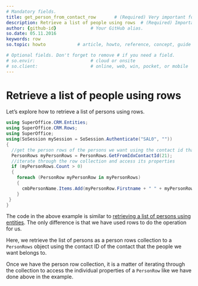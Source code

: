 ```yaml
---
# Mandatory fields.
title: get_person_from_contact_row       # (Required) Very important for SEO.
description: Retrieve a list of people using rows  # (Required) Important for SEO.
author: {github-id}             # Your GitHub alias.
so.date: 05.11.2016
keywords: row
so.topic: howto            # article, howto, reference, concept, guide

# Optional fields. Don't forget to remove # if you need a field.
# so.envir:                     # cloud or onsite
# so.client:                    # online, web, win, pocket, or mobile
---
```


# Retrieve a list of people using rows

Let’s explore how to retrieve a list of persons using rows.

```csharp
using SuperOffice.CRM.Entities;
using SuperOffice.CRM.Rows;
using SuperOffice;
using(SoSession mySession = SoSession.Authenticate("SAL0", ""))
{
  //get the person rows of the persons we want using the contact id that they belong to
  PersonRows myPersonRows = PersonRows.GetFromIdxContactId(21);
  //iterate through the row collection and access its properties
  if (myPersonRows.Count > 0)
  {
    foreach (PersonRow myPersonRow in myPersonRows)
    {
      cmbPersonName.Items.Add(myPersonRow.Firstname + " " + myPersonRow.Lastname);
    }
 }
}
```

The code in the above example is similar to [retrieving a list of persons using entities][1]. The only difference is that we have used rows to do the operation for us.

Here, we retrieve the list of persons as a person rows collection to a `PersonRows` object using the contact ID of the contact that the people we want belongs to.

Once we have the person row collection, it is a matter of iterating through the collection to access the individual properties of a `PersonRow` like we have done above in the example.

<!-- Referenced links -->
[1]: get-persons-from-contact-entities.md
